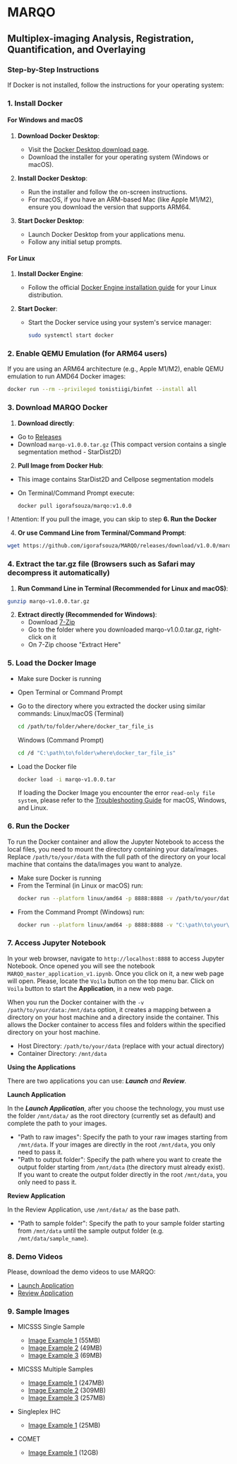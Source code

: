 # MARQO 

## Multiplex-imaging Analysis, Registration, Quantification, and Overlaying

### Step-by-Step Instructions

If Docker is not installed, follow the instructions for your operating system:

### 1. Install Docker

#### For Windows and macOS

1. **Download Docker Desktop**:
   - Visit the [Docker Desktop download page](https://www.docker.com/products/docker-desktop).
   - Download the installer for your operating system (Windows or macOS).

2. **Install Docker Desktop**:
   - Run the installer and follow the on-screen instructions.
   - For macOS, if you have an ARM-based Mac (like Apple M1/M2), ensure you download the version that supports ARM64.

3. **Start Docker Desktop**:
   - Launch Docker Desktop from your applications menu.
   - Follow any initial setup prompts.

#### For Linux

1. **Install Docker Engine**:
   - Follow the official [Docker Engine installation guide](https://docs.docker.com/engine/install/) for your Linux distribution.

2. **Start Docker**:
   - Start the Docker service using your system's service manager:

     ```sh
     sudo systemctl start docker
     ```

### 2. Enable QEMU Emulation (for ARM64 users)

If you are using an ARM64 architecture (e.g., Apple M1/M2), enable QEMU emulation to run AMD64 Docker images:

```sh
docker run --rm --privileged tonistiigi/binfmt --install all
```

### 3. Download MARQO Docker

1. **Download directly**:
  - Go to [Releases](https://github.com/igorafsouza/MARQO/releases)
  - Download `marqo-v1.0.0.tar.gz` (This compact version contains a single segmentation method - StarDist2D)

2. **Pull Image from Docker Hub**:
  - This image contains StarDist2D and Cellpose segmentation models
  - On Terminal/Command Prompt execute:
    
    ```sh
    docker pull igorafsouza/marqo:v1.0.0
    ``` 
   ! Attention: If you pull the image, you can skip to step **6. Run the Docker**
   
4. **Or use Command Line from Terminal/Command Prompt**:
  ```sh
  wget https://github.com/igorafsouza/MARQO/releases/download/v1.0.0/marqo-v1.0.0.tar.gz
  ```

### 4. Extract the tar.gz file (Browsers such as Safari may decompress it automatically)

1. **Run Command Line in Terminal (Recommended for Linux and macOS)**:
  ```sh
  gunzip marqo-v1.0.0.tar.gz
  ```
2. **Extract directly (Recommended for Windows)**:
   - Download [7-Zip](https://www.7-zip.org/)
   - Go to the folder where you downloaded marqo-v1.0.0.tar.gz, right-click on it
   - On 7-Zip choose "Extract Here"

### 5. Load the Docker Image
- Make sure Docker is running
- Open Terminal or Command Prompt
- Go to the directory where you extracted the docker using similar commands:
  Linux/macOS (Terminal)
  ```sh
  cd /path/to/folder/where/docker_tar_file_is
  ```
  
  Windows (Command Prompt)
  ```sh
  cd /d "C:\path\to\folder\where\docker_tar_file_is"
  ```
  
- Load the Docker file
  ```sh
  docker load -i marqo-v1.0.0.tar
  ```
  If loading the Docker Image you encounter the error `read-only file system`, please refer to the [Troubleshooting Guide](https://github.com/igorafsouza/MARQO/blob/main/TROUBLESHOOTING.md) for macOS, Windows, and Linux.

### 6. Run the Docker
To run the Docker container and allow the Jupyter Notebook to access the local files, you need to mount the directory containing your data/images. Replace `/path/to/your/data` with the full path of the directory on your local machine that contains the data/images you want to analyze.
   - Make sure Docker is running
   - From the Terminal (in Linux or macOS) run:
     ```sh
     docker run --platform linux/amd64 -p 8888:8888 -v /path/to/your/data:/mnt/data marqo-v1.0.0
     ```
   - From the Command Prompt (Windows) run:
     ```sh
     docker run --platform linux/amd64 -p 8888:8888 -v "C:\path\to\your\data:/mnt/data" marqo-v1.0.0
     ```
     
### 7. Access Jupyter Notebook
In your web browser, navigate to `http://localhost:8888` to access Jupyter Notebook. Once opened you will see the notebook `MARQO_master_application_v1.ipynb`. Once you click on it, a new web page will open. Please, locate the `Voila` button on the top menu bar. Click on `Voila` button to start the **Application**, in a new web page.

When you run the Docker container with the `-v /path/to/your/data:/mnt/data` option, it creates a mapping between a directory on your host machine and a directory inside the container. This allows the Docker container to access files and folders within the specified directory on your host machine.
   - Host Directory: `/path/to/your/data` (replace with your actual directory)
   - Container Directory: `/mnt/data`

**Using the Applications**

There are two applications you can use: ***Launch** and **Review***. 

**Launch Application**

In the ***Launch Application***, after you choose the technology, you must use the folder `/mnt/data/` as the root directory (currently set as default) and complete the path to your images.
   - "Path to raw images": Specify the path to your raw images starting from `/mnt/data`. If your images are directly in the root `/mnt/data`, you only need to pass it.
   - "Path to output folder": Specify the path where you want to create the output folder starting from `/mnt/data` (the directory must already exist). If you want to create the output folder directly in the root `/mnt/data`, you only need to pass it.

**Review Application**

In the Review Application, use `/mnt/data/` as the base path.
   - "Path to sample folder": Specify the path to your sample folder starting from `/mnt/data` until the sample output folder (e.g. `/mnt/data/sample_name`).

### 8. Demo Videos
Please, download the demo videos to use MARQO:
   - [Launch Application](https://github.com/igorafsouza/MARQO/releases/download/v1.0.0/Buckup-et-al-2024_sup-video-1.mov)
   - [Review Application](https://github.com/igorafsouza/MARQO/releases/download/v1.0.0/Buckup-et-al-2024_sup-video-2.mov)

### 9. Sample Images
   - MICSSS Single Sample
      - [Image Example 1](https://drive.google.com/uc?export=download&id=10F_yMlT0nzyhcGl4-_FeuKbazZTc53h0) (55MB)
      - [Image Example 2](https://drive.google.com/uc?export=download&id=16B_vNmer8nW_9G0KNkYzvx2WUqwanFFh) (49MB)
      - [Image Example 3](https://drive.google.com/uc?export=download&id=1BO1XOFqxLHwAEjvsWgvvT3tiPoSeriRh) (69MB)
    
   - MICSSS Multiple Samples
      - [Image Example 1](https://drive.google.com/uc?export=download&id=1wRsxVn2ariXU2Q_4n6_UDVuCbvplGXYZ) (247MB)
      - [Image Example 2](https://drive.google.com/uc?export=download&id=1TCaIq6xUFaw_EdeRIpAXrLhZOlbm7ig2) (309MB)
      - [Image Example 3](https://drive.google.com/uc?export=download&id=1Qhhy5hmdiGHtODozcZHAfHN56Z0am70b) (257MB)
    
   - Singleplex IHC
      - [Image Example 1](https://drive.google.com/uc?export=download&id=1FEjfMc1XVV-VGsM8hareU4OWxF8Kv5e7) (25MB)
    
   - COMET
      - [Image Example 1](https://drive.google.com/uc?export=download&id=1PsTXUakZ-SjzubqFynsMgRRP1rq12Slo) (12GB)

